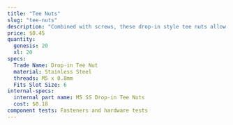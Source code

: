 ```yaml
---
title: "Tee Nuts"
slug: "tee-nuts"
description: "Combined with screws, these drop-in style tee nuts allow components such as plates and 3D printed parts to be attached quickly and securely anywhere on a V-slot aluminum extrusion."
price: $0.45
quantity:
  genesis: 20
  xl: 20
specs:
  Trade Name: Drop-in Tee Nut
  material: Stainless Steel
  threads: M5 x 0.8mm
  Fits Slot Size: 6
internal-specs:
  internal part name: M5 SS Drop-in Tee Nuts
  cost: $0.18
component tests: Fasteners and hardware tests
---
```


